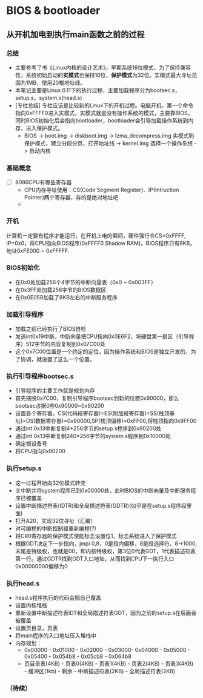 # BIOS & bootloader
## 从开机加电到执行main函数之前的过程
### 总结
* 主要参考了书《Linux内核的设计艺术》，早期系统16位模式，为了保持兼容性，系统初始启动的**实模式**也保持16位，**保护模式**为32位。实模式最大寻址范围为1MB，使用20根地址线。
* 本笔记主要是Linux 0.11下的执行过程，主要加载程序分为bootsec.s，setup.s，system.s(head.s)
*  [专栏总结] 专栏应该是比较新的Linux下的开机过程。电脑开机，第一个命令指向0xFFFF0进入实模式，实模式就是没有操作系统的模式，主要靠BIOS，同时BIOS初始化后会指向bootloader，bootloader会引导加载操作系统到内存，进入保护模式。
	* BIOS -> boot.img -> diskboot.img -> lzma_decompress.img 实模式到保护模式，建立分段分页，打开地址线 -> kernel.img 选择一个操作系统 -> 启动内核
### 基础概念
- [ ] 8086CPU有哪些寄存器
	* CPU内存寻址使用：CS(Code Segment Register)、IP(Intruction Pointer)两个寄存器，存的是绝对地址吧
	* 
### 开机
计算机一定要有程序才能运行，在开机上电的瞬间，硬件强行令CS=0xFFFF, IP=0x0，将CPU指向BIOS程序(0xFFFF0 Shadow RAM)。BIOS程序只有8KB，地址0xFE000 ~ 0xFFFFF.
### BIOS初始化
* 在0x0处加载256个4字节的中断向量表（0x0 ~ 0x003FF）
* 在0x3FF处加载256字节的BIOS数据区
* 在0x0E05B加载了8KB左右的中断服务程序
### 加载引导程序
* 加载之前已经执行了BIOS自检
* 发送int0x19中断，中断向量把CPU指向0x0E6F2，将硬盘第一扇区（引导程序）512字节的内容复制到0x07C00处
* 这个0x7C00位置是一个约定的定位，因为操作系统和BIOS是独立开发的，为了协调，就设置了这么一个位置。
### 执行引导程序bootsec.s
* 引导程序的主要工作就是规划内存
* 首先摆脱0x7C00，复制引导程序bootsec到新的位置0x90000，那么bootsec占据0些0x90000~0x90200
* 设置各个寄存器，CS(代码段寄存器)=ES(附加段寄存器)=SS(栈顶基址)=DS(数据寄存器)=0x90000,SP(栈顶偏移)=0xFF00,将栈顶指向0x9FF00
* 通过int 0x13中断复制4*256字节的setup.s程序到0x90200处
* 通过int 0x13中断复制240*256字节的system.s程序到0x10000处
* 确定根设备号
* 将CPU指向0x90200
### 执行setup.s
* 这一过程开始向32位模式转变
* 关中断并将system程序已到0x00000处，此时BIOS的中断向量及中断服务程序已被覆盖
* 设置中断描述符表(IDTR)和全局描述符表(GDTR)(似乎是在setup.s程序段里面)
* 打开A20，实现32位寻址（汇编）
* 对可编程的中断控制器重新编程(?)
* 将CR0寄存器的保护模式使能标志设置位1，标志系统进入了保护模式
* 根据GDT决定下一步指向，jmpi 0,8，0是段内偏移，8是段选择符。8->1000,末尾是特级权，也就是00，即内核特级权，第3位0代表GDT，1代表描述符表第一行。通过GDTR找到GDT入口地址，从而找到CPU下一执行入口0x00000000偏移为0
### 执行head.s
* head.s程序执行的代码会把自己覆盖
* 设置内核堆栈
* 重新设置中断描述符表IDT和全局描述符表GDT，因为之前的setup.s在后面会被覆盖
* 设置页目录，页表
* 将main程序的入口地址压入堆栈中
* 内存规划：
	* 0x00000 - 0x01000 - 0x02000 - 0x03000- 0x04000 - 0x05000 - 0x05400 - 0x054b8 - 0x05cb8 - 0x064b8
	* 页目录表(4KB) - 页表0(4KB) -  页表1(4KB) - 页表2(4KB) - 页表3(4KB) - 缓冲区(1kb) - 剩余 - 中断描述符表(2KB) - 全局描述符表(2KB)
### （待续）